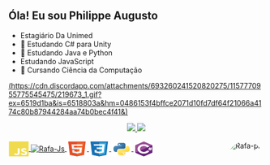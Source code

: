 ## Óla! Eu sou Philippe Augusto

-    Estagiário Da Unimed
- 🔭 Estudando C# para Unity
- 🌱 Estudando Java e Python
-    Estudando JavaScript
- 👯 Cursando Ciência da Computação


[(https://cdn.discordapp.com/attachments/693260241520820275/1157770955775545475/219673_1.gif?ex=6519d1ba&is=6518803a&hm=0486153f4bffce2071d10fd7df64f21066a4174c80b87944284aa74b0bec4f41&)
](https://cdn.discordapp.com/attachments/693260241520820275/1157770955775545475/219673_1.gif?ex=6519d1ba&is=6518803a&hm=0486153f4bffce2071d10fd7df64f21066a4174c80b87944284aa74b0bec4f41&)









<div align="center">
  <a href="https://github.com/PhilippeAU">
  <img height="180em" src="https://github-readme-stats.vercel.app/api?username=PhilippeAU&show_icons=true&theme=tokyonight&include_all_commits=true&count_private=true"/>
  <img height="180em" src="https://github-readme-stats.vercel.app/api/top-langs/?username=PhilippeAU&layout=compact&langs_count=7&theme=tokyonight"/>
</div>
  
  <div style="display: inline_block"><br>
  <img align="center" alt="Philippe-Js" height="30" width="40" src="https://raw.githubusercontent.com/devicons/devicon/master/icons/javascript/javascript-plain.svg">
  <img align="center" alt="Rafa-Js" height="30" width="40" src="https://cdn.jsdelivr.net/gh/devicons/devicon/icons/java/java-original-wordmark.svg">
  <img align="center" alt="Rafa-HTML" height="30" width="40" src="https://raw.githubusercontent.com/devicons/devicon/master/icons/html5/html5-original.svg">
  <img align="center" alt="Rafa-CSS" height="30" width="40" src="https://raw.githubusercontent.com/devicons/devicon/master/icons/css3/css3-original.svg">
  <img align="center" alt="Rafa-Python" height="30" width="40" src="https://raw.githubusercontent.com/devicons/devicon/master/icons/python/python-original.svg">
  <img align="center" alt="Rafa-Csharp" height="30" width="40" src="https://raw.githubusercontent.com/devicons/devicon/master/icons/csharp/csharp-original.svg">
  <img align="right" alt="Rafa-pic" height="150" style="border-radius:50px;" src="https://cdn.discordapp.com/attachments/693260241520820275/909136488556556338/unknown.png">
</div>
  
  ##
